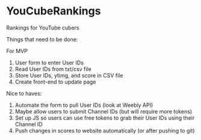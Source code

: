 # YouCubeRankings
Rankings for YouTube cubers

Things that need to be done:

For MVP
1. User form to enter User IDs
2. Read User IDs from txt/csv file
3. Store User IDs, ytimg, and score in CSV file
3. Create front-end to update page


Nice to haves:
1. Automate the form to pull User IDs (look at Weebly API)
2. Maybe allow users to submit Channel IDs (but will require more tokens)
3. Set up JS so users can use free tokens to grab their User IDs using their Channel ID
4. Push changes in scores to website automatically (or after pushing to git)
